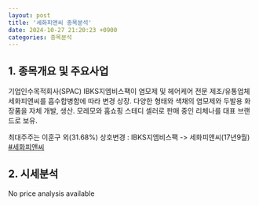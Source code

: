 ```yaml
---
layout: post
title: '세화피앤씨 종목분석'
date: 2024-10-27 21:20:23 +0900
categories: 종목분석
---
```


## 1. 종목개요 및 주요사업

기업인수목적회사(SPAC) IBKS지엠비스팩이 염모제 및 헤어케어 전문 제조/유통업체 세화피앤씨를 흡수합병함에 따라 변경 상장. 다양한 형태와 색채의 염모제와 두발용 화장품을 자체 개발, 생산. 모레모와 홈쇼핑 스테디 셀러로 판매 중인 리체나를 대표 브랜드로 보유.

최대주주는 이훈구 외(31.68%) 상호변경 : IBKS지엠비스팩 -> 세화피앤씨(17년9월)
[#세화피앤씨](#)

## 2. 시세분석

No price analysis available
